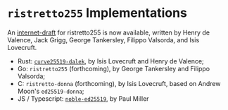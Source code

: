 # `ristretto255` Implementations

An [internet-draft][id] for ristretto255 is now available, written by
Henry de Valence, Jack Grigg, George Tankersley, Filippo Valsorda, and
Isis Lovecruft.

* Rust: [`curve25519-dalek`][dalek], by Isis Lovecruft and Henry de Valence;
* Go: `ristretto255` (forthcoming), by George Tankersley and Filippo Valsorda;
* C: `ristretto-donna` (forthcoming), by Isis Lovecruft, based on Andrew Moon's `ed25519-donna`;
* JS / Typescript: [`noble-ed25519`][noble], by Paul Miller

[id]: https://datatracker.ietf.org/doc/draft-hdevalence-cfrg-ristretto/
[dalek]: https://doc.dalek.rs/curve25519_dalek/
[noble]: https://github.com/paulmillr/noble-ed25519
